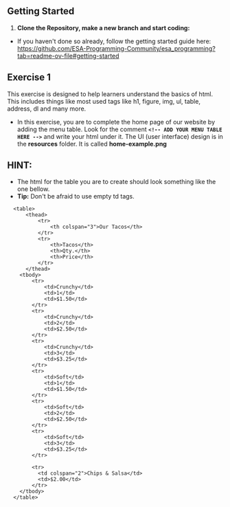 ﻿## Getting Started

1.  **Clone the Repository, make a new branch and start coding:**

- If you haven't done so already, follow the getting started guide here: https://github.com/ESA-Programming-Community/esa_programming?tab=readme-ov-file#getting-started

## Exercise 1

This exercise is designed to help learners understand the basics of html. This includes things like most used tags like h1, figure, img, ul, table, address, dl and many more.

- In this exercise, you are to complete the home page of our website by adding the menu table.
  Look for the comment **`<!-- ADD YOUR MENU TABLE HERE -->`** and write your html under it. The UI (user interface) design is in the **resources** folder. It is called **home-example.png**

## HINT:

- The html for the table you are to create should look something like the one bellow.
- **Tip:** Don't be afraid to use empty td tags.

```
  <table>
      <thead>
          <tr>
              <th colspan="3">Our Tacos</th>
          </tr>
          <tr>
              <th>Tacos</th>
              <th>Qty.</th>
              <th>Price</th>
          </tr>
      </thead>
    <tbody>
        <tr>
            <td>Crunchy</td>
            <td>1</td>
            <td>$1.50</td>
        </tr>
        <tr>
            <td>Crunchy</td>
            <td>2</td>
            <td>$2.50</td>
        </tr>
        <tr>
            <td>Crunchy</td>
            <td>3</td>
            <td>$3.25</td>
        </tr>
        <tr>
            <td>Soft</td>
            <td>1</td>
            <td>$1.50</td>
        </tr>
        <tr>
            <td>Soft</td>
            <td>2</td>
            <td>$2.50</td>
        </tr>
        <tr>
            <td>Soft</td>
            <td>3</td>
            <td>$3.25</td>
        </tr>

        <tr>
          <td colspan="2">Chips & Salsa</td>
          <td>$2.00</td>
        </tr>
    </tbody>
  </table>
```
